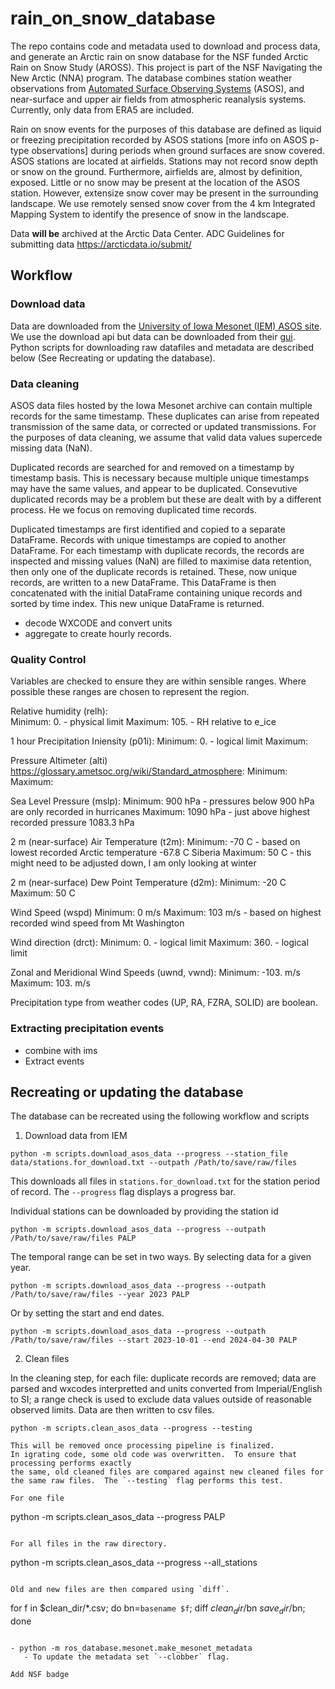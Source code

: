 # rain_on_snow_database

The repo contains code and metadata used to download and process data,
and generate an Arctic rain on snow database for the NSF funded Arctic
Rain on Snow Study (AROSS).  This project is part of the NSF
Navigating the New Arctic (NNA) program.  The database combines
station weather observations from [Automated Surface Observing
Systems](https://www.weather.gov/asos/) (ASOS), and near-surface and
upper air fields from atmospheric reanalysis systems.  Currently, only
data from ERA5 are included.

Rain on snow events for the purposes of this database are defined as
liquid or freezing precipitation recorded by ASOS stations [more info
on ASOS p-type observations] during periods when ground surfaces are
snow covered.  ASOS stations are located at airfields.  Stations may
not record snow depth or snow on the ground.  Furthermore, airfields
are, almost by definition, exposed.  Little or no snow may be present
at the location of the ASOS station.  However, extensize snow cover
may be present in the surrounding landscape.  We use remotely sensed
snow cover from the 4 km Integrated Mapping System to identify the
presence of snow in the landscape.

Data __will be__ archived at the Arctic Data Center.
ADC Guidelines for submitting data
https://arcticdata.io/submit/

## Workflow

### Download data

Data are downloaded from the [University of Iowa Mesonet (IEM) ASOS
site](https://mesonet.agron.iastate.edu/ASOS/).  We use the download
api but data can be downloaded from their
[gui](https://mesonet.agron.iastate.edu/request/download.phtml).
Python scripts for downloading raw datafiles and metadata are
described below (See Recreating or updating the database).


### Data cleaning

ASOS data files hosted by the Iowa Mesonet archive can contain
multiple records for the same timestamp.  These duplicates can arise
from repeated transmission of the same data, or corrected or updated
transmissions.  For the purposes of data cleaning, we assume that
valid data values supercede missing data (NaN).

Duplicated records are searched for and removed on a timestamp by
timestamp basis.  This is necessary because multiple unique timestamps
may have the same values, and appear to be duplicated.  Consevutive
duplicated records may be a problem but these are dealt with by a
different process.  He we focus on removing duplicated time records.

Duplicated timestamps are first identified and copied to a separate
DataFrame.  Records with unique timestamps are copied to another
DataFrame.  For each timestamp with duplicate records, the records are
inspected and missing values (NaN) are filled to maximise data
retention, then only one of the duplicate records is retained.  These,
now unique records, are written to a new DataFrame.  This DataFrame is
then concatenated with the initial DataFrame containing unique records
and sorted by time index.  This new unique DataFrame is returned.

- decode WXCODE and convert units
- aggregate to create hourly records.

### Quality Control

Variables are checked to ensure they are within sensible ranges.
Where possible these ranges are chosen to represent the region.

Relative humidity (relh):  
   Minimum:   0.  - physical limit
   Maximum: 105.  - RH relative to e_ice

1 hour Precipitation Iniensity (p01i):
   Minimum:   0.  - logical limit
   Maximum:
   
Pressure Altimeter (alti) https://glossary.ametsoc.org/wiki/Standard_atmosphere:
   Minimum:
   Maximum:
   
Sea Level Pressure (mslp):
   Minimum:  900 hPa  - pressures below 900 hPa are only recorded in hurricanes 
   Maximum: 1090 hPa  - just above highest recorded pressure 1083.3 hPa 

2 m (near-surface) Air Temperature (t2m):
   Minimum: -70 C - based on lowest recorded Arctic temperature -67.8 C Siberia
   Maximum:  50 C - this might need to be adjusted down, I am only looking at winter 

2 m (near-surface) Dew Point Temperature (d2m):
   Minimum: -20 C
   Maximum:  50 C

Wind Speed (wspd)
   Minimum:   0 m/s
   Maximum: 103 m/s - based on highest recorded wind speed from Mt Washington

Wind direction (drct):
   Minimum:   0.  - logical limit
   Maximum: 360.  - logical limit

Zonal and Meridional Wind Speeds (uwnd, vwnd):
   Minimum: -103. m/s
   Maximum:  103.  m/s

Precipitation type from weather codes (UP, RA, FZRA, SOLID) are boolean.


### Extracting precipitation events
- combine with ims
- Extract events


## Recreating or updating the database

The database can be recreated using the following workflow and scripts

1. Download data from IEM
```
python -m scripts.download_asos_data --progress --station_file data/stations.for_download.txt --outpath /Path/to/save/raw/files
```
This downloads all files in `stations.for_download.txt` for the station period of record.  The `--progress` flag displays a progress bar.

Individual stations can be downloaded by providing the station id
```
python -m scripts.download_asos_data --progress --outpath /Path/to/save/raw/files PALP
```

The temporal range can be set in two ways.  By selecting data for a given year.
```
python -m scripts.download_asos_data --progress --outpath /Path/to/save/raw/files --year 2023 PALP
```

Or by setting the start and end dates.
```
python -m scripts.download_asos_data --progress --outpath /Path/to/save/raw/files --start 2023-10-01 --end 2024-04-30 PALP
```


2. Clean files

In the cleaning step, for each file: duplicate records are removed; data are parsed and wxcodes
interpretted and units converted from Imperial/English to SI; a range check is used to exclude
data values outside of reasonable observed limits.  Data are then written to csv files.

```
python -m scripts.clean_asos_data --progress --testing
```

```{Note}
This will be removed once processing pipeline is finalized.
In igrating code, some old code was overwritten.  To ensure that processing performs exactly
the same, old cleaned files are compared against new cleaned files for the same raw files.  The `--testing` flag performs this test.

For one file
```
python -m scripts.clean_asos_data --progress PALP
```

For all files in the raw directory.
```
python -m scripts.clean_asos_data --progress --all_stations
```

Old and new files are then compared using `diff`.
```
for f in $clean_dir/*.csv; do bn=`basename $f`; diff $clean_dir/$bn $save_dir/$bn; done
```

- python -m ros_database.mesonet.make_mesonet_metadata
   - To update the metadata set `--clobber` flag.
   
Add NSF badge